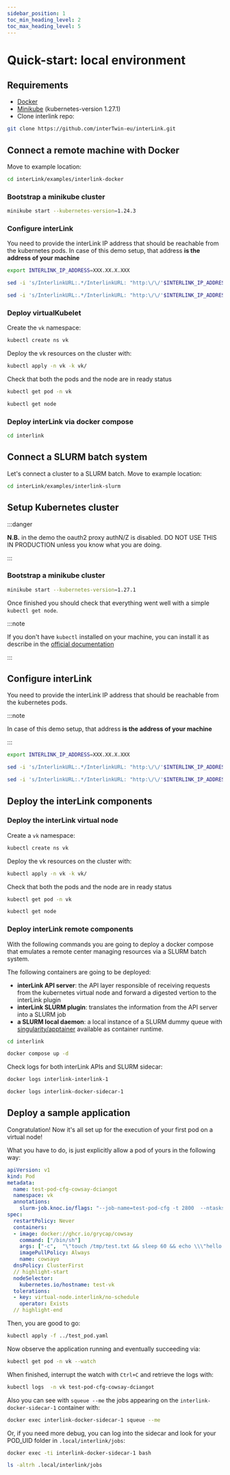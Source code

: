 ```yaml
---
sidebar_position: 1
toc_min_heading_level: 2
toc_max_heading_level: 5
---
```


# Quick-start: local environment



## Requirements

- [Docker](https://docs.docker.com/engine/install/)
- [Minikube](https://minikube.sigs.k8s.io/docs/start/) (kubernetes-version 1.27.1)
- Clone interlink repo:

```bash
git clone https://github.com/interTwin-eu/interLink.git
```

## Connect a remote machine with Docker 

Move to example location:

```bash
cd interLink/examples/interlink-docker
```

### Bootstrap a minikube cluster

```bash
minikube start --kubernetes-version=1.24.3
```

### Configure interLink

You need to provide the interLink IP address that should be reachable from the kubernetes pods. In case of this demo setup, that address __is the address of your machine__

```bash
export INTERLINK_IP_ADDRESS=XXX.XX.X.XXX

sed -i 's/InterlinkURL:.*/InterlinkURL: "http:\/\/'$INTERLINK_IP_ADDRESS'"/g'  interlink/config/InterLinkConfig.yaml | sed -i 's/SidecarURL:.*/SidecarURL: "http:\/\/'$INTERLINK_IP_ADDRESS'"/g' interlink/config/InterLinkConfig.yaml

sed -i 's/InterlinkURL:.*/InterlinkURL: "http:\/\/'$INTERLINK_IP_ADDRESS'"/g'  vk/InterLinkConfig.yaml | sed -i 's/SidecarURL:.*/SidecarURL: "http:\/\/'$INTERLINK_IP_ADDRESS'"/g' vk/InterLinkConfig.yaml
```

### Deploy virtualKubelet

Create the `vk` namespace:

```bash
kubectl create ns vk
```

Deploy the vk resources on the cluster with:

```bash
kubectl apply -n vk -k vk/
```

Check that both the pods and the node are in ready status

```bash
kubectl get pod -n vk

kubectl get node
```

### Deploy interLink via docker compose

```bash
cd interlink
```

## Connect a SLURM batch system

Let's connect a cluster to a SLURM batch. Move to example location:

```bash
cd interLink/examples/interlink-slurm
```

## Setup Kubernetes cluster

:::danger

__N.B.__ in the demo the oauth2 proxy authN/Z is disabled. DO NOT USE THIS IN PRODUCTION unless you know what you are doing.

:::

### Bootstrap a minikube cluster

```bash
minikube start --kubernetes-version=1.27.1
```

Once finished you should check that everything went well with a simple `kubectl get node`. 

:::note

If you don't have `kubectl` installed on your machine, you can install it as describe in the [official documentation](https://kubernetes.io/docs/tasks/tools/)

:::

## Configure interLink

You need to provide the interLink IP address that should be reachable from the kubernetes pods.

:::note

In case of this demo setup, that address __is the address of your machine__

:::

```bash
export INTERLINK_IP_ADDRESS=XXX.XX.X.XXX

sed -i 's/InterlinkURL:.*/InterlinkURL: "http:\/\/'$INTERLINK_IP_ADDRESS'"/g'  interlink/config/InterLinkConfig.yaml | sed -i 's/SidecarURL:.*/SidecarURL: "http:\/\/'$INTERLINK_IP_ADDRESS'"/g' interlink/config/InterLinkConfig.yaml

sed -i 's/InterlinkURL:.*/InterlinkURL: "http:\/\/'$INTERLINK_IP_ADDRESS'"/g'  vk/InterLinkConfig.yaml | sed -i 's/SidecarURL:.*/SidecarURL: "http:\/\/'$INTERLINK_IP_ADDRESS'"/g' vk/InterLinkConfig.yaml
```

## Deploy the interLink components

### Deploy the interLink virtual node

Create a `vk` namespace:

```bash
kubectl create ns vk
```

Deploy the vk resources on the cluster with:

```bash
kubectl apply -n vk -k vk/
```

Check that both the pods and the node are in ready status

```bash
kubectl get pod -n vk

kubectl get node
```

### Deploy interLink remote components

With the following commands you are going to deploy a docker compose that emulates a remote center managing resources via a SLURM batch system.

The following containers are going to be deployed:

- **interLink API server**: the API layer responsible of receiving requests from the kubernetes virtual node and forward a digested vertion to the interLink plugin
- **interLink SLURM plugin**: translates the information from the API server into a SLURM job
- **a SLURM local daemon**: a local instance of a SLURM dummy queue with [singularity/apptainer](https://apptainer.org/) available as container runtime.

```bash
cd interlink

docker compose up -d
```

Check logs for both interLink APIs and SLURM sidecar:

```bash
docker logs interlink-interlink-1 

docker logs interlink-docker-sidecar-1
```

## Deploy a sample application

Congratulation! Now it's all set up for the execution of your first pod on a virtual node!

What you have to do, is just explicitly allow a pod of yours in the following way:

```yaml title="./examples/interlink-slurm/test_pod.yaml"
apiVersion: v1
kind: Pod
metadata:
  name: test-pod-cfg-cowsay-dciangot
  namespace: vk
  annotations:
    slurm-job.knoc.io/flags: "--job-name=test-pod-cfg -t 2800  --ntasks=8 --nodes=1 --mem-per-cpu=2000"
spec:
  restartPolicy: Never
  containers:
  - image: docker://ghcr.io/grycap/cowsay 
    command: ["/bin/sh"]
    args: ["-c",  "\"touch /tmp/test.txt && sleep 60 && echo \\\"hello muu\\\" | /usr/games/cowsay \" " ]
    imagePullPolicy: Always
    name: cowsayo
  dnsPolicy: ClusterFirst
  // highlight-start
  nodeSelector:
    kubernetes.io/hostname: test-vk
  tolerations:
  - key: virtual-node.interlink/no-schedule
    operator: Exists
  // highlight-end
```

Then, you are good to go:

```bash
kubectl apply -f ../test_pod.yaml 
```

Now observe the application running and eventually succeeding via:

```bash
kubectl get pod -n vk --watch
```

When finished, interrupt the watch with `Ctrl+C` and retrieve the logs with:

```bash
kubectl logs  -n vk test-pod-cfg-cowsay-dciangot
```

Also you can see with `squeue --me` the jobs appearing on the `interlink-docker-sidecar-1` container with:

```bash
docker exec interlink-docker-sidecar-1 squeue --me
```

Or, if you need more debug, you can log into the sidecar and look for your POD_UID folder in `.local/interlink/jobs`:

```bash
docker exec -ti interlink-docker-sidecar-1 bash

ls -altrh .local/interlink/jobs
```

